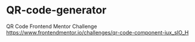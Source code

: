 # QR-code-generator

QR Code Frontend Mentor Challenge
https://www.frontendmentor.io/challenges/qr-code-component-iux_sIO_H

